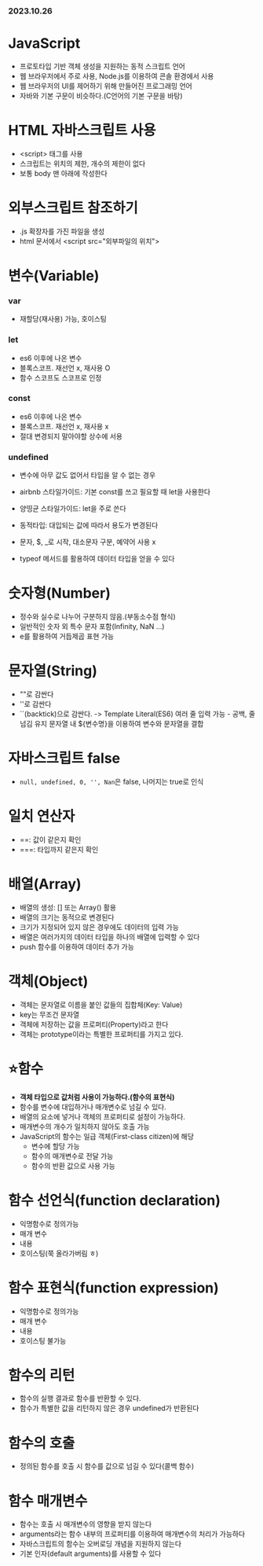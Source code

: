 ### 2023.10.26

# JavaScript
- 프로토타입 기반 객체 생성을 지원하는 동적 스크립트 언어
- 웹 브라우저에서 주로 사용, Node.js를 이용하여 콘솔 환경에서 사용
- 웹 브라우저의 UI를 제어하기 위해 만들어진 프로그래밍 언어
- 자바와 기본 구문이 비슷하다.(C언어의 기본 구문을 바탕)

# HTML 자바스크립트 사용
- \<script></script> 태그를 사용
- 스크립트는 위치의 제한, 개수의 제한이 없다
- 보통 body 맨 아래에 작성한다

# 외부스크립트 참조하기
- .js 확장자를 가진 파일을 생성
- html 문서에서 \<script src="외부파일의 위치"></script>

# 변수(Variable)
### var
- 재할당(재사용) 가능, 호이스팅
### let
- es6 이후에 나온 변수
- 블록스코프. 재선언 x, 재사용 O
- 함수 스코프도 스코프로 인정
### const
- es6 이후에 나온 변수
- 블록스코프. 재선언 x, 재사용 x
- 절대 변경되지 말아야할 상수에 서용
### undefined
- 변수에 아무 값도 없어서 타입을 알 수 없는 경우
  
- airbnb 스타일가이드: 기본 const를 쓰고 필요할 때 let을 사용한다
- 양띵균 스타일가이드: let을 주로 쓴다
- 동적타입: 대입되는 값에 따라서 용도가 변경된다
- 문자, $, _로 시작, 대소문자 구분, 예약어 사용 x
- typeof 메서드를 활용하여 데이터 타입을 얻을 수 있다

# 숫자형(Number)
- 정수와 실수로 나누어 구분하지 않음.(부동소수점 형식)
- 일반적인 숫자 외 특수 문자 포함(Infinity, NaN ...)
- e를 활용하여 거듭제곱 표현 가능

# 문자열(String)
- ""로 감싼다
- ''로 감싼다
- ``(backtick)으로 감싼다. -> Template Literal(ES6)
  여러 줄 입력 가능 - 공백, 줄 넘김 유지
  문자열 내 ${변수명}을 이용하여 변수와 문자열을 결합

# 자바스크립트 false
- `null, undefined, 0, '', Nan`은 false, 나머지는 true로 인식

# 일치 연산자
- ==: 값이 같은지 확인
- ===: 타입까지 같은지 확인

# 배열(Array)
- 배열의 생성: [] 또는 Array() 활용
- 배열의 크기는 동적으로 변경된다
- 크기가 지정되어 있지 않은 경우에도 데이터의 입력 가능
- 배열은 여러가지의 데이터 타입을 하나의 배열에 입력할 수 있다
- push 함수를 이용하여 데이터 추가 가능

# 객체(Object)
- 객체는 문자열로 이름을 붙인 값들의 집합체(Key: Value)
- key는 무조건 문자열
- 객체에 저장하는 값을 프로퍼티(Property)라고 한다
- 객체는 prototype이라는 특별한 프로퍼티를 가지고 있다.

# ⭐함수
- **객체 타입으로 값처럼 사용이 가능하다.(함수의 표현식)**
- 함수를 변수에 대입하거나 매개변수로 넘길 수 있다.
- 배열의 요소에 넣거나 객체의 프로퍼티로 설정이 가능하다.
- 매개변수의 개수가 일치하지 않아도 호출 가능
- JavaScript의 함수는 일급 객체(First-class citizen)에 해당
  - 변수에 할당 가능
  - 함수의 매개변수로 전달 가능
  - 함수의 반환 값으로 사용 가능

# 함수 선언식(function declaration)
- 익명함수로 정의가능
- 매개 변수
- 내용
- 호이스팅(쭉 올라가버림 ㅎ)

# 함수 표현식(function expression)
- 익명함수로 정의가능
- 매개 변수
- 내용
- 호이스팅 불가능

# 함수의 리턴
- 함수의 실행 결과로 함수를 반환할 수 있다.
- 함수가 특별한 값을 리턴하지 않은 경우 undefined가 반환된다

# 함수의 호출
- 정의된 함수를 호출 시 함수를 값으로 넘길 수 있다(콜백 함수)

# 함수 매개변수
- 함수는 호출 시 매개변수의 영향을 받지 않는다
- arguments라는 함수 내부의 프로퍼티를 이용하여 매개변수의 처리가 가능하다
- 자바스크립트의 함수는 오버로딩 개념을 지원하지 않는다
- 기본 인자(default arguments)를 사용할 수 있다
